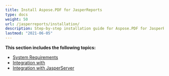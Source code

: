 ```yaml
---
title: Install Aspose.PDF for JasperReports
type: docs
weight: 50
url: /jasperreports/installation/
description: Step-by-step installation guide for Aspose.PDF for JasperReports. Start creating professional PDFs from JasperReports today.
lastmod: "2021-06-05"
---
```


**This section includes the following topics:**

- [System Requirements](/pdf/jasperreports/system-requirements/)
- [Integration with ](/pdf/jasperreports/integration-with-jasperreports/)
- [Integration with JasperServer](/pdf/jasperreports/integration-with-jasperserver/)
